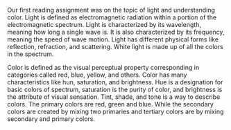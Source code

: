 Our first reading assignment was on the topic of light and understanding color. Light is defined as electromagnetic radiation within a portion of the electromagnetic spectrum. Light is characterized by its wavelength, meaning how long a single wave is. It is also characterized by  its frequency, meaning the speed of wave motion. Light has different physical forms like reflection, refraction, and scattering. White light is made up of all the colors in the spectrum.

Color is defined as the visual perceptual property corresponding in categories called red, blue, yellow, and others. Color has many characteristics like hun, saturation, and brightness. Hue is a designation for basic colors of spectrum, saturation is the purity of color, and brightness is the attribute of visual sensation. Tint, shade, and tone is a way to describe colors. The primary colors are red, green and blue. While the secondary colors are created by mixing two primaries and tertiary colors are by mixing secondary and primary colors.
